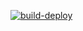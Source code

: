 [![build-deploy](https://github.com/sumanjitsg/rating-component/actions/workflows/build-deploy.yml/badge.svg?branch=main&event=push)](https://github.com/sumanjitsg/rating-component/actions/workflows/build-deploy.yml)